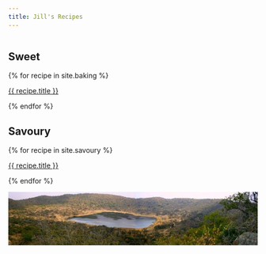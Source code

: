 ```yaml
---
title: Jill's Recipes
---
```


<div class="row">

  <div class="column">
  <h2>Sweet</h2>
    {% for recipe in site.baking %}
    <p>
      <a class="post-link" href="{{ recipe.url | prepend: site.baseurl }}">
      {{ recipe.title }}
      </a>
    </p>
    {% endfor %}
  </div>
  
  <div class="column">
  <h2>Savoury</h2>
    {% for recipe in site.savoury %}
    <p>
      <a class="post-link" href="{{ recipe.url | prepend: site.baseurl }}">
      {{ recipe.title }}
      </a>
    </p>
    {% endfor %}
  </div>
  
</div> 


![crater](/assets/img/crater.jpg)
